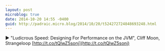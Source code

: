```yaml
---
layout: post
microblog: true
date: 2014-10-20 14:55 -0400
guid: http://padraic.micro.blog/2014/10/20/t524272724848693248.html
---
```

▶ "Ludicrous Speed: Designing For Performance on the JVM", Cliff Moon, Strangeloop [http://t.co/tQlwZ5sonj](http://t.co/tQlwZ5sonj)
